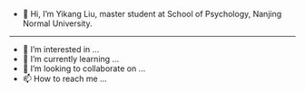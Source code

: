 - 👋 Hi, I’m Yikang Liu, master student at School of Psychology, Nanjing Normal University.
------------
- 👀 I’m interested in ...
- 🌱 I’m currently learning ...
- 💞️ I’m looking to collaborate on ...
- 📫 How to reach me ...













<!---
Yikang1020/Yikang1020 is a ✨ special ✨ repository because its `README.md` (this file) appears on your GitHub profile.
You can click the Preview link to take a look at your changes.
--->

